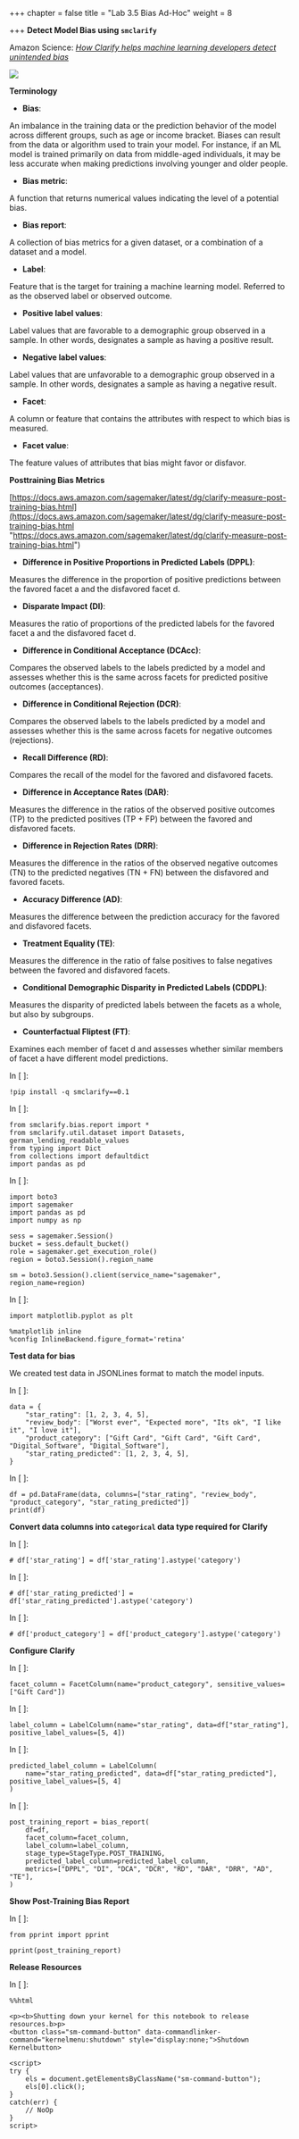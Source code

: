+++
chapter = false
title = "Lab 3.5 Bias Ad-Hoc"
weight = 8

+++
**Detect Model Bias using `smclarify`**

Amazon Science: [_How Clarify helps machine learning developers detect unintended bias_](https://www.amazon.science/latest-news/how-clarify-helps-machine-learning-developers-detect-unintended-bias)

[![](https://raw.githubusercontent.com/smartworkz-kyriacos/data-science-on-aws/1bc7efe6931b75614b570f5f1c6f1c762abd8973/07_train/img/amazon_science_clarify.png)](https://www.amazon.science/latest-news/how-clarify-helps-machine-learning-developers-detect-unintended-bias)

**Terminology**

* **Bias**:

An imbalance in the training data or the prediction behavior of the model across different groups, such as age or income bracket. Biases can result from the data or algorithm used to train your model. For instance, if an ML model is trained primarily on data from middle-aged individuals, it may be less accurate when making predictions involving younger and older people.

* **Bias metric**:

A function that returns numerical values indicating the level of a potential bias.

* **Bias report**:

A collection of bias metrics for a given dataset, or a combination of a dataset and a model.

* **Label**:

Feature that is the target for training a machine learning model. Referred to as the observed label or observed outcome.

* **Positive label values**:

Label values that are favorable to a demographic group observed in a sample. In other words, designates a sample as having a positive result.

* **Negative label values**:

Label values that are unfavorable to a demographic group observed in a sample. In other words, designates a sample as having a negative result.

* **Facet**:

A column or feature that contains the attributes with respect to which bias is measured.

* **Facet value**:

The feature values of attributes that bias might favor or disfavor.

**Posttraining Bias Metrics**

[https://docs.aws.amazon.com/sagemaker/latest/dg/clarify-measure-post-training-bias.html](https://docs.aws.amazon.com/sagemaker/latest/dg/clarify-measure-post-training-bias.html "https://docs.aws.amazon.com/sagemaker/latest/dg/clarify-measure-post-training-bias.html")

* **Difference in Positive Proportions in Predicted Labels (DPPL)**:

Measures the difference in the proportion of positive predictions between the favored facet a and the disfavored facet d.

* **Disparate Impact (DI)**:

Measures the ratio of proportions of the predicted labels for the favored facet a and the disfavored facet d.

* **Difference in Conditional Acceptance (DCAcc)**:

Compares the observed labels to the labels predicted by a model and assesses whether this is the same across facets for predicted positive outcomes (acceptances).

* **Difference in Conditional Rejection (DCR)**:

Compares the observed labels to the labels predicted by a model and assesses whether this is the same across facets for negative outcomes (rejections).

* **Recall Difference (RD)**:

Compares the recall of the model for the favored and disfavored facets.

* **Difference in Acceptance Rates (DAR)**:

Measures the difference in the ratios of the observed positive outcomes (TP) to the predicted positives (TP + FP) between the favored and disfavored facets.

* **Difference in Rejection Rates (DRR)**:

Measures the difference in the ratios of the observed negative outcomes (TN) to the predicted negatives (TN + FN) between the disfavored and favored facets.

* **Accuracy Difference (AD)**:

Measures the difference between the prediction accuracy for the favored and disfavored facets.

* **Treatment Equality (TE)**:

Measures the difference in the ratio of false positives to false negatives between the favored and disfavored facets.

* **Conditional Demographic Disparity in Predicted Labels (CDDPL)**:

Measures the disparity of predicted labels between the facets as a whole, but also by subgroups.

* **Counterfactual Fliptest (FT)**:

Examines each member of facet d and assesses whether similar members of facet a have different model predictions.

In \[ \]:

    !pip install -q smclarify==0.1

In \[ \]:

    from smclarify.bias.report import *
    from smclarify.util.dataset import Datasets, german_lending_readable_values
    from typing import Dict
    from collections import defaultdict
    import pandas as pd

In \[ \]:

    import boto3
    import sagemaker
    import pandas as pd
    import numpy as np
    
    sess = sagemaker.Session()
    bucket = sess.default_bucket()
    role = sagemaker.get_execution_role()
    region = boto3.Session().region_name
    
    sm = boto3.Session().client(service_name="sagemaker", region_name=region)

In \[ \]:

    import matplotlib.pyplot as plt
    
    %matplotlib inline
    %config InlineBackend.figure_format='retina'

**Test data for bias**

We created test data in JSONLines format to match the model inputs.

In \[ \]:

    data = {
        "star_rating": [1, 2, 3, 4, 5],
        "review_body": ["Worst ever", "Expected more", "Its ok", "I like it", "I love it"],
        "product_category": ["Gift Card", "Gift Card", "Gift Card", "Digital_Software", "Digital_Software"],
        "star_rating_predicted": [1, 2, 3, 4, 5],
    }

In \[ \]:

    df = pd.DataFrame(data, columns=["star_rating", "review_body", "product_category", "star_rating_predicted"])
    print(df)

**Convert data columns into `categorical` data type required for Clarify**

In \[ \]:

    # df['star_rating'] = df['star_rating'].astype('category')

In \[ \]:

    # df['star_rating_predicted'] = df['star_rating_predicted'].astype('category')

In \[ \]:

    # df['product_category'] = df['product_category'].astype('category')

**Configure Clarify**

In \[ \]:

    facet_column = FacetColumn(name="product_category", sensitive_values=["Gift Card"])

In \[ \]:

    label_column = LabelColumn(name="star_rating", data=df["star_rating"], positive_label_values=[5, 4])

In \[ \]:

    predicted_label_column = LabelColumn(
        name="star_rating_predicted", data=df["star_rating_predicted"], positive_label_values=[5, 4]
    )

In \[ \]:

    post_training_report = bias_report(
        df=df,
        facet_column=facet_column,
        label_column=label_column,
        stage_type=StageType.POST_TRAINING,
        predicted_label_column=predicted_label_column,
        metrics=["DPPL", "DI", "DCA", "DCR", "RD", "DAR", "DRR", "AD", "TE"],
    )

**Show Post-Training Bias Report**

In \[ \]:

    from pprint import pprint
    
    pprint(post_training_report)

**Release Resources**

In \[ \]:

    %%html
    
    <p><b>Shutting down your kernel for this notebook to release resources.b>p>
    <button class="sm-command-button" data-commandlinker-command="kernelmenu:shutdown" style="display:none;">Shutdown Kernelbutton>
            
    <script>
    try {
        els = document.getElementsByClassName("sm-command-button");
        els[0].click();
    }
    catch(err) {
        // NoOp
    }    
    script>